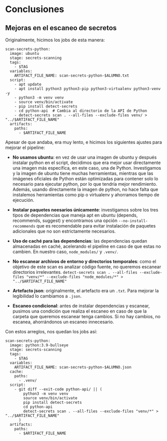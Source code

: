 # Conclusiones

## Mejoras en el escaneo de secretos

Originalmente, hicimos los jobs de esta manera:

```
scan-secrets-python:
  image: ubuntu
  stage: secrets-scanning
  tags:
    - $TAG
  variables:
    ARTIFACT_FILE_NAME: scan-secrets-python-$ALUMNO.txt
  script:
    - apt update
    - apt install python3 python3-pip python3-virtualenv python3-venv -y
    - python3 -m venv venv
    - source venv/bin/activate
    - pip install detect-secrets
    - cd python-api  # Cambia al directorio de la API de Python
    - detect-secrets scan . --all-files --exclude-files venv/ > "../$ARTIFACT_FILE_NAME"
  artifacts:
    paths:
      - $ARTIFACT_FILE_NAME

```

Apesar de que andaba, era muy lento, e hicimos los siguientes ajustes para mejorar el pipeline:

- **No usamos ubuntu**: en vez de usar una imagen de ubuntu y después instalar python en el script, decidimos que era mejor usar directamente una imagen más específica, en este caso, una de Python. Investigamos y la imagen de ubuntu tiene muchas herramientas, mientras que las imágenes oficiales de Python están optimizadas para contener solo lo necesario para ejecutar python, por lo que tendría mejor rendimiento. Además, usando directamente la imagen de python, no hace falta que instalemos herramientas como pip o virtualenv y ahorramos tiempo de ejecución.

- **Instalar paquetes neesarios únicamente**: investigamos sobre los tres tipos de dependencias que maneja apt en ubuntu (depends, recommends, suggest) y encontramos una opción `--no-install-recommends` que es recomendable para evitar instalación de paquetes adicionales que no son estrictamente necesarios.

- **Uso de caché para las dependencias**: las dependencias quedan almacenadas en caché, acelerando el pipeline en caso de que estas no cambien. En nuestro caso, `node_modules/` y `.venv/`.

- **No escanear archivos de entorno y directorios temporales**: como el objetivo de este scan es analizar código fuente, no queremos escanear directorios irrelevantes. `detect-secrets scan . --all-files --exclude-files "venv/*" --exclude-files "node_modules/*" > "../$ARTIFACT_FILE_NAME"`

- **Artefacto json**: originalmente, el artefacto era un `.txt`. Para mejorar la legibilidad lo cambiamos a `.json`.

- **Escaneo condicional**: antes de instalar dependencias y escanear, pusimos una condición que realiza el escaneo en caso de que la carpeta que queremos escanear tenga cambios. Si no hay cambios, no escanea, ahorrándonos un escaneo innecesario. 

Con estos arreglos, nos quedan los jobs así:

```
scan-secrets-python:
  image: python:3.9-bullseye
  stage: secrets-scanning
  tags:
    - $TAG
  variables:
    ARTIFACT_FILE_NAME: scan-secrets-python-$ALUMNO.json
  cache:
    paths:
      - .venv/
  script:
    - git diff --exit-code python-api/ || (
        python3 -m venv venv
        source venv/bin/activate
        pip install detect-secrets
        cd python-api
        detect-secrets scan . --all-files --exclude-files "venv/*" > "../$ARTIFACT_FILE_NAME"
      )
  artifacts:
    paths:
      - $ARTIFACT_FILE_NAME
```